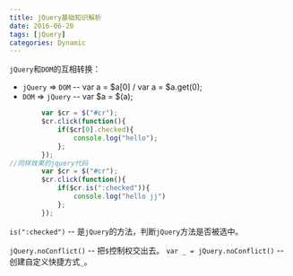 ```yaml
---
title: jQuery基础知识解析
date: 2016-06-20
tags: [jQuery]
categories: Dynamic
---
```


`jQuery`和`DOM`的互相转换：
- `jQuery` => `DOM` -- var a = $a[0] / var a = $a.get(0);
- `DOM` => `jQuery` -- var $a = $(a);

```javascript
        var $cr = $("#cr");
        $cr.click(function(){
            if($cr[0].checked){
                console.log("hello");
            };
        });
//同样效果的jquery代码
        var $cr = $("#cr");
        $cr.click(function(){
            if($cr.is(":checked")){
                console.log("hello jj")
            };
        });
```

`is(":checked")` -- 是`jQuery`的方法，判断`jQuery`方法是否被选中。

`jQuery.noConflict()` -- 把`$`控制权交出去。
`var _ = jQuery.noConflict()` -- 创建自定义快捷方式`_`。